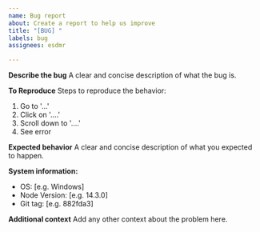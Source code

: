 ```yaml
---
name: Bug report
about: Create a report to help us improve
title: "[BUG] "
labels: bug
assignees: esdmr

---
```


**Describe the bug**
A clear and concise description of what the bug is.

**To Reproduce**
Steps to reproduce the behavior:
1. Go to '...'
2. Click on '....'
3. Scroll down to '....'
4. See error

**Expected behavior**
A clear and concise description of what you expected to happen.

**System information:**
 - OS: [e.g. Windows]
 - Node Version: [e.g. 14.3.0]
 - Git tag: [e.g. 882fda3]

**Additional context**
Add any other context about the problem here.
